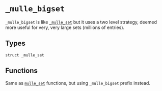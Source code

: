 # `_mulle_bigset`

`_mulle_bigset` is like [`_mulle_set`](API__SET.md) but it uses a two level strategy, deemed more useful for very, very large sets (millions of entries).


## Types

```
struct _mulle_set
```
             
             
## Functions

Same as [`mulle_set`](API_SET.md) functions, but using `_mulle_bigset` prefix instead.
    


                        



